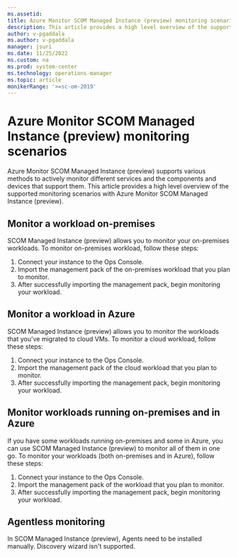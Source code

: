 ```yaml
---
ms.assetid: 
title: Azure Monitor SCOM Managed Instance (preview) monitoring scenarios
description: This article provides a high level overview of the supported monitoring scenarios with Azure Monitor SCOM Managed Instance (preview).
author: v-pgaddala
ms.author: v-pgaddala
manager: jsuri
ms.date: 11/25/2022
ms.custom: na
ms.prod: system-center
ms.technology: operations-manager
ms.topic: article
monikerRange: '>=sc-om-2019'
---
```


# Azure Monitor SCOM Managed Instance (preview) monitoring scenarios

Azure Monitor SCOM Managed Instance (preview) supports various methods to actively monitor different services and the components and devices that support them.  This article provides a high level overview of the supported monitoring scenarios with Azure Monitor SCOM Managed Instance (preview).

## Monitor a workload on-premises

SCOM Managed Instance (preview) allows you to monitor your on-premises workloads. To monitor on-premises workload, follow these steps:

1. Connect your instance to the Ops Console.
2. Import the management pack of the on-premises workload that you plan to monitor.
3. After successfully importing the management pack, begin monitoring your workload.

## Monitor a workload in Azure 

SCOM Managed Instance (preview) allows you to monitor the workloads that you've migrated to cloud VMs. To monitor a cloud workload, follow these steps:

1. Connect your instance to the Ops Console.
2. Import the management pack of the cloud workload that you plan to monitor.
3. After successfully importing the management pack, begin monitoring your workload.

## Monitor workloads running on-premises and in Azure 

If you have some workloads running on-premises and some in Azure, you can use SCOM Managed Instance (preview) to monitor all of them in one go. To monitor your workloads (both on-premises and in Azure), follow these steps:

1. Connect your instance to the Ops Console.
2. Import the management pack of the workload that you plan to monitor.
3. After successfully importing the management pack, begin monitoring your workload.

## Agentless monitoring 

In SCOM Managed Instance (preview), Agents need to be installed manually. Discovery wizard isn't supported. 